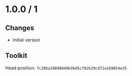 # 1.0.0 / 1

## Changes

- Initial version

## Toolkit

Head position: `7c20ba29890840b36d5cf02b29cd72a169054e35`
